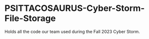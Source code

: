# PSITTACOSAURUS-Cyber-Storm-File-Storage
Holds all the code our team used during the Fall 2023 Cyber Storm.
